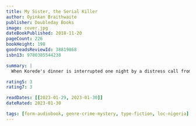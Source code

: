 ```yaml
---
title: My Sister, the Serial Killer
author: Oyinkan Braithwaite
publisher: Doubleday Books
image: cover.jpg
dateBookPublished: 2018-11-20
pageCount: 226
bookHeight: 198
goodreadsReviewId: 38819868
isbn13: 9780385544238

summary: |
  When Korede's dinner is interrupted one night by a distress call from her sister, Ayoola, she knows what's expected of her: bleach, rubber gloves, nerves of steel and a strong stomach. This'll be the third boyfriend Ayoola's dispatched in, quote, self-defence and the third mess that her lethal little sibling has left Korede to clear away. She should probably go to the police for the good of the menfolk of Nigeria, but she loves her sister and, as they say, family always comes first. Until, that is, Ayoola starts dating the doctor where Korede works as a nurse. Korede's long been in love with him, and isn't prepared to see him wind up with a knife in his back: but to save one would mean sacrificing the other...

rating5: 3
rating7: 3

readDates: [[2023-01-29, 2023-01-30]]
dateRated: 2023-01-30

tags: [form-audiobook, genre-crime-mystery, type-fiction, loc-nigeria]
---
```

